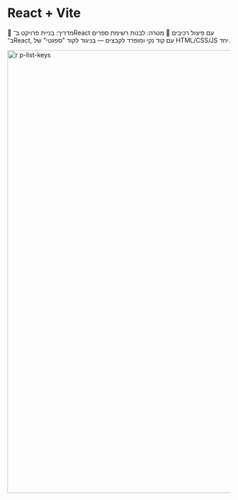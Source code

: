 # React + Vite
📘 מדריך: בניית פרויקט ב־React עם פיצול רכיבים
🎯 מטרה:
לבנות רשימת ספרים ב־React, עם קוד נקי ומופרד לקבצים — בניגוד לקוד "ספגטי" של HTML/CSS/JS יחד.


<img width="1533" height="999" alt="r p-list-keys" src="https://github.com/user-attachments/assets/c76a9938-312f-4ee5-b0a0-fcc1dff3d8eb" />
